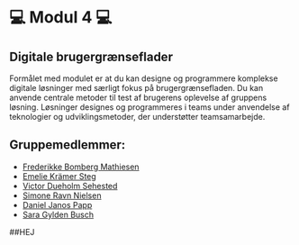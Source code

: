 # 💻 Modul 4 💻
## Digitale brugergrænseflader
Formålet med modulet er at du kan designe og programmere komplekse digitale løsninger med særligt fokus på brugergrænsefladen. Du kan anvende centrale metoder til test af brugerens oplevelse af gruppens løsning. Løsninger designes og programmeres i teams under anvendelse af teknologier og udviklingsmetoder, der understøtter teamsamarbejde.

## Gruppemedlemmer:
- [Frederikke Bomberg Mathiesen](https://github.com/frederikke-m)
- [Emelie Krämer Steg](https://github.com/Emeliesteg123)
- [Victor Dueholm Sehested](https://github.com/victor3dprinter)
- [Simone Ravn Nielsen](https://github.com/sravn93)
- [Daniel Janos Papp](https://github.com/ssssskull)
- [Sara Gylden Busch](https://github.com/saragylden)

##HEJ